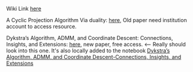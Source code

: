 Wiki Link [here](https://en.wikipedia.org/wiki/Dykstra%27s_projection_algorithm)

A Cyclic Projection Algorithm Via duality:
[here](https://link.springer.com/content/pdf/10.1007/BF02614077.pdf), Old paper need institution account to access resource.

Dykstra’s Algorithm, ADMM, and Coordinate Descent: Connections, Insights, and Extensions: 
[here](https://arxiv.org/pdf/1705.04768.pdf), new paper, free access. <-- Really should look into this one. It's also locally added to the notebook [Dykstra’s Algorithm, ADMM, and Coordinate Descent-Connections, Insights, and Extensions](../MATH%20999%20Paper%20Reviews%20and%20Frontier%20Mathematics/References%20Sep%202022/Dykstra%E2%80%99s%20Algorithm,%20ADMM,%20and%20Coordinate%20Descent-Connections,%20Insights,%20and%20Extensions.pdf)